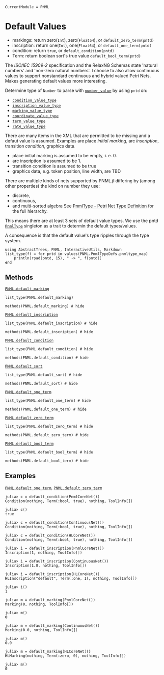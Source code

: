 ```@meta
CurrentModule = PNML
```

# Default Values

  - markings: return zero(`Int`), zero(`Float64`), or `default_zero_term(pntd)`
  - inscription: return one(`Int`), one(`Float64`), or `default_one_term(pntd)`
  - condition: return `true`, or `default_condition(pntd)`
  - Term: return boolean sort's true value `default_bool_term(pntd)`

The _ISO/IEC 15909-2_ specification and the RelaxNG Schemas state 'natural numbers' and 'non-zero natural numbers'. I choose to also allow continuous values to support nonstandard continuous and hybrid valued Petri Nets. Makes generating default values more interesting.

Determine type of `Number` to parse with [`number_value`](@ref) by using `pntd` on:
  - [`condition_value_type`](@ref)
  - [`inscription_value_type`](@ref)
  - [`marking_value_type`](@ref)
  - [`coordinate_value_type`](@ref)
  - [`term_value_type`](@ref)
  - [`rate_value_type`](@ref)


There are many items in the XML that are permitted to be missing and a defaut value is assumed.
Examples are place _initial marking_, arc _inscription_, transition _condition_, graphics data.

  - place initial marking is assumed to be empty, i. e. 0.
  - arc inscription is assumed to be 1.
  - transition condition is assumed to be true
  - graphics data, e.g. token position, line width, are TBD


There are multiple kinds of nets supported by PNML.jl differing by (among other properties)
the kind on number they use:
  - discrete,
  - continuous,
  - and multi-sorted algebra
See [PnmlType - Petri Net Type Definition](@ref) for the full hierarchy.

This means there are at least 3 sets of default value types.
We use the pntd [`PnmlType`](@ref) singleton as a trait to determin the default types/values.

A consequence is that the default value's type ripples through the type system.

```@setup methods
using AbstractTrees, PNML, InteractiveUtils, Markdown
list_type(f) = for pntd in values(PNML.PnmlTypeDefs.pnmltype_map)
    println(rpad(pntd, 15), " -> ", f(pntd))
end
```

## Methods

[`PNML.default_marking`](@ref)

```@example methods
list_type(PNML.default_marking)
```
```@example methods
methods(PNML.default_marking) # hide
```

[`PNML.default_inscription`](@ref)

```@example methods
list_type(PNML.default_inscription) # hide
```
```@example methods
methods(PNML.default_inscription) # hide
```

[`PNML.default_condition`](@ref)

```@example methods
list_type(PNML.default_condition) # hide
```
```@example methods
methods(PNML.default_condition) # hide
```

[`PNML.default_sort`](@ref)

```@example methods
list_type(PNML.default_sort) # hide
```
```@example methods
methods(PNML.default_sort) # hide
```

[`PNML.default_one_term`](@ref)

```@example methods
list_type(PNML.default_one_term) # hide
```
```@example methods
methods(PNML.default_one_term) # hide
```

[`PNML.default_zero_term`](@ref)

```@example methods
list_type(PNML.default_zero_term) # hide
```
```@example methods
methods(PNML.default_zero_term) # hide
```

[`PNML.default_bool_term`](@ref)

```@example methods
list_type(PNML.default_bool_term) # hide
```
```@example methods
methods(PNML.default_bool_term) # hide
```

## Examples

[`PNML.default_one_term`](@ref), [`PNML.default_zero_term`](@ref)

```jldoctest; setup=:(using PNML; using PNML: default_condition)
julia> c = default_condition(PnmlCoreNet())
Condition(nothing, Term(:bool, true), nothing, ToolInfo[])

julia> c()
true

julia> c = default_condition(ContinuousNet())
Condition(nothing, Term(:bool, true), nothing, ToolInfo[])

julia> c = default_condition(HLCoreNet())
Condition(nothing, Term(:bool, true), nothing, ToolInfo[])
```


```jldoctest; setup=:(using PNML; using PNML: default_inscription)
julia> i = default_inscription(PnmlCoreNet())
Inscription(1, nothing, ToolInfo[])

julia> i = default_inscription(ContinuousNet())
Inscription(1.0, nothing, ToolInfo[])

julia> i = default_inscription(HLCoreNet())
HLInscription("default", Term(:one, 1), nothing, ToolInfo[])

julia> i()
1
```


```jldoctest; setup=:(using PNML; using PNML: default_marking, Marking, HLMarking, pnmltype)
julia> m = default_marking(PnmlCoreNet())
Marking(0, nothing, ToolInfo[])

julia> m()
0

julia> m = default_marking(ContinuousNet())
Marking(0.0, nothing, ToolInfo[])

julia> m()
0.0

julia> m = default_marking(HLCoreNet())
HLMarking(nothing, Term(:zero, 0), nothing, ToolInfo[])

julia> m()
0
```

